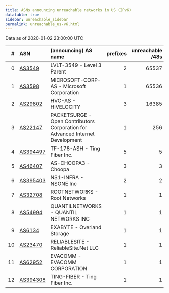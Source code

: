 ```yaml
---
title: ASNs announcing unreachable networks in US (IPv6)
datatable: true
sidebar: unreachable_sidebar
permalink: unreachable_us-v6.html
---
```


Data as of 2020-01-02 23:00:00 UTC


<div class="datatable-begin"></div>

|   # | ASN                                      | (announcing) AS name                                                          |   prefixes |   unreachable /48s |
|----:|:-----------------------------------------|:------------------------------------------------------------------------------|-----------:|-------------------:|
|   0 | [AS3549](unreachable_AS3549-v6.html)     | LVLT-3549 - Level 3 Parent                                                    |          2 |              65537 |
|   1 | [AS3598](unreachable_AS3598-v6.html)     | MICROSOFT-CORP-AS - Microsoft Corporation                                     |          1 |              65536 |
|   2 | [AS29802](unreachable_AS29802-v6.html)   | HVC-AS - HIVELOCITY                                                           |          3 |              16385 |
|   3 | [AS22147](unreachable_AS22147-v6.html)   | PACKETSURGE - Open Contributors Corporation for Advanced Internet Development |          1 |                256 |
|   4 | [AS394497](unreachable_AS394497-v6.html) | TF-178-ASH - Ting Fiber Inc.                                                  |          5 |                  5 |
|   5 | [AS46407](unreachable_AS46407-v6.html)   | AS-CHOOPA3 - Choopa                                                           |          3 |                  3 |
|   6 | [AS395403](unreachable_AS395403-v6.html) | NS1-INFRA - NSONE Inc                                                         |          2 |                  2 |
|   7 | [AS32708](unreachable_AS32708-v6.html)   | ROOTNETWORKS - Root Networks                                                  |          1 |                  1 |
|   8 | [AS54994](unreachable_AS54994-v6.html)   | QUANTILNETWORKS - QUANTIL NETWORKS INC                                        |          1 |                  1 |
|   9 | [AS6134](unreachable_AS6134-v6.html)     | EXABYTE - Overland Storage                                                    |          1 |                  1 |
|  10 | [AS23470](unreachable_AS23470-v6.html)   | RELIABLESITE - ReliableSite.Net LLC                                           |          1 |                  1 |
|  11 | [AS62952](unreachable_AS62952-v6.html)   | EVACOMM - EVACOMM CORPORATION                                                 |          1 |                  1 |
|  12 | [AS394308](unreachable_AS394308-v6.html) | TING-FIBER - Ting Fiber Inc.                                                  |          1 |                  1 |

<div class="datatable-end"></div>